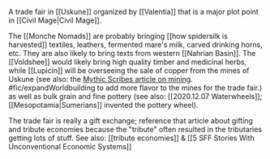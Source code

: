 A trade fair in [[Uskune]] organized by [[Valentia]] that is a major plot point in [[Civil Mage|Civil Mage]]. 

The [[Monche Nomads]] are probably bringing [[how spidersilk is harvested]] textiles, leathers, fermented mare's milk, carved drinking horns, etc. They are also likely to bring texts from western [[Nahrian Basin]]. The [[Voldshee]] would likely bring high quality timber and medicinal herbs, while [[Lupicin]] will be overseeing the sale of copper from the mines of Uskune (see also: the <a href="https://mythicscribes.com/history/history-for-fantasy-writers-miners/">Mythic Scribes article on mining</a>. #fic/expandWorldbuilding to add more flavor to the mines for the trade fair.) as well as bulk grain and fine pottery (see also: [[2020.12.07 Waterwheels]]; [[Mesopotamia|Sumerians]] invented the pottery wheel). 

The trade fair is really a gift exchange; reference that article about gifting and tribute economies because the "tribute" often resulted in the tributaries getting lots of stuff. See also: [[tribute economies]] & [[5 SFF Stories With Unconventional Economic Systems]]
